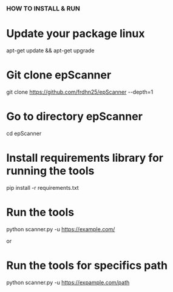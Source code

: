 ### HOW TO INSTALL & RUN ###

# Update your package linux
apt-get update && apt-get upgrade

# Git clone epScanner
git clone https://github.com/frdhn25/epScanner --depth=1

# Go to directory epScanner
cd epScanner

# Install requirements library for running the tools 
pip install -r requirements.txt

# Run the tools 
python scanner.py -u https://example.com/

or

# Run the tools for specifics path
python scanner.py -u https://expample.com/path
